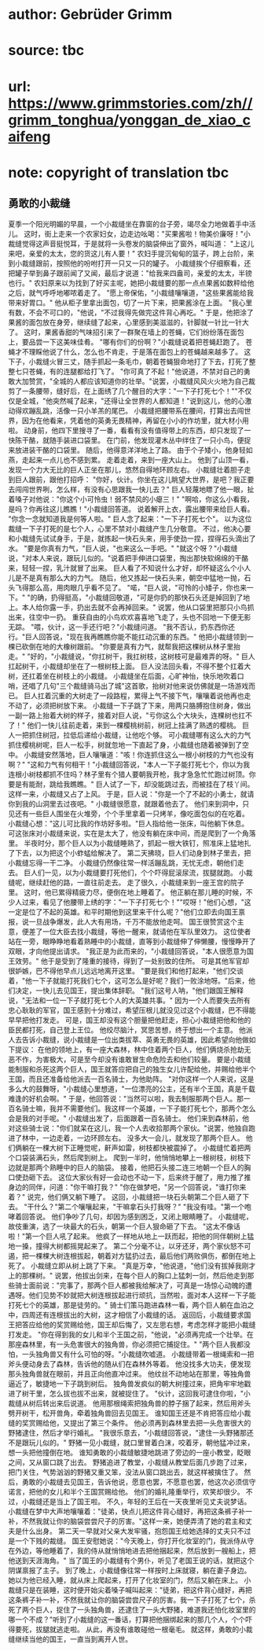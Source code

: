 # author: Gebrüder Grimm
# source: tbc
# url: https://www.grimmstories.com/zh//grimm_tonghua/yonggan_de_xiao_caifeng
# note: copyright of translation tbc

## 勇敢的小裁缝 

夏季一个阳光明媚的早晨，一个小裁缝坐在靠窗的台子旁，竭尽全力地做着手中活儿。
这时，街上走来一个农家妇女，边走边吆喝："买果酱啦！物美价廉呀！"小裁缝觉得这声音挺悦耳，于是就将一头卷发的脑袋伸出了窗外，喊叫道：
"上这儿来吧，亲爱的太太，您的货这儿有人要！"
农妇手提沉甸甸的篮子，跨上台阶，来到小裁缝跟前，按照他的吩咐打开一只又一只的罐子。
小裁缝挨个仔细察看，还把罐子举到鼻子跟前闻了又闻，最后才说道："给我来四盎司，亲爱的太太，半镑也行。"
农妇原来以为找到了好买主呢，她把小裁缝要的那一点点果酱如数秤给他之后，就气呼呼地嘟哝着走了。
"愿上帝保佑，"小裁缝嚷嚷道，"这些果酱能给我带来好胃口。"
他从柜子里拿出面包，切了一片下来，把果酱涂在上面。
"我心里有数，不会不可口的，"他说，"不过我得先做完这件背心再吃。"
于是，他把涂了果酱的面包放在身旁，继续缝了起来，心里感到美滋滋的，针脚就一针比一针大了。
这时，果酱香甜的气味招引来了一群聚在墙上的苍蝇，它们纷纷落在面包上，要品尝一下这美味佳肴。
"哪有你们的份啊？"小裁缝说着把苍蝇赶跑了。
苍蝇才不理睬他说了什么，怎么也不肯走，于是落在面包上的苍蝇越来越多了。
这下子，小裁缝火冒三丈，随手抓起一条毛巾，朝着苍蝇狠命地打了下去，打死了整整七只苍蝇，有的连腿都给打飞了。
"你可真了不起！"他说道，不禁对自己的勇敢大加赞赏，"全城的人都应该知道你的壮举。"说罢，小裁缝风风火火地为自己裁剪了一条腰带，缝好后，在上面绣了几个醒目的大字："一下子打死七个！""不仅仅是全城，"他突然喊了起来，"还得让全世界的人都知道！"说到这儿，他的心激动得欢蹦乱跳，活像一只小羊羔的尾巴。
小裁缝把腰带系在腰间，打算出去闯世界，因为在他看来，凭着他的英勇无畏精神，再留在小小的作坊里，就大材小用啦。
动身前，他四下里搜寻了一番，看看有没有值得带上的东西，却只发现了一快陈干酪，就随手装进口袋里。
在门前，他发现灌木丛中绊住了一只小鸟，便捉来放进装干酪的口袋里。
随后，他得意洋洋地上了路。
由于个子矮小，他身轻如燕，走起来一点儿也不感到累。
走着走着，来到一座大山上。
他到了山顶一看，发现一个力大无比的巨人正坐在那儿，悠然自得地环顾左右。
小裁缝壮着胆子走到巨人跟前，跟他打招呼：
"你好，伙计。你坐在这儿眺望大世界，是吧？我正要去闯闯世界咧，怎么样，有没有心思跟我一快儿去？"
巨人轻蔑地瞟了他一眼，扯着嗓子对他说："你这个小可怜虫！弱不禁风的小瘪三！"
"啊哈，你这么小看我，是吗？你再往这儿瞧瞧！"小裁缝回答道。
说着解开上衣，露出腰带来给巨人看。 "你念一念就知道我是何等人啦。"
巨人念了起来："一下子打死七个"。
以为这位裁缝一下子打死的是七个人，心里不禁对小裁缝产生几分敬意。
不过，他决心要和小裁缝先试试身手，于是，就拣起一快石头来，用手使劲一捏，捏得石头滴出了水。
"要是你真有力气，"巨人说，"也来这么一手吧。"
"就这个呀？"小裁缝说，"对本人来说，跟玩儿似的。"说着把手伸进口袋里，掏出那快软绵绵的干酪来，轻轻一捏，乳汁就冒了出来。
巨人看了不知说什么才好，却怀疑这么个小人儿是不是真有那么大的力气。
随后，他又拣起一快石头来，朝空中猛地一抛，石头飞得那么高，用肉眼几乎看不见了。
"喏，"巨人说，"可怜的小矮子，你也来一下。"
"的确，扔得挺高，"小裁缝回敬道，"可是你扔的那快石头还是掉回到了地上。本人给你露一手，扔出去就不会再掉回来。"
说罢，他从口袋里把那只小鸟抓出来，往空中一扔。
重获自由的小鸟欢欢喜喜地飞走了，头也不回地一下便无影无踪。
"喂，伙计，这一手还行吧？"小裁缝问道。
"我不否认，扔东西你还行。"巨人回答说，"现在我再瞧瞧你能不能扛动沉重的东西。"
他把小裁缝领到一棵已砍倒在地的大橡树跟前。
"你要是真有力气，就帮我把这棵树从林子里抬走。"
"好的，"小裁缝说，"你扛树干，我扛树枝，这树枝可是最难弄的呀。"
巨人扛起树干，小裁缝却坐在了一根树枝上面。
巨人没法回头看，不得不整个扛着大树，还扛着坐在树枝上的小裁缝。
小裁缝坐在后面，心旷神怡，快乐地吹着口哨，还唱了几句"三个裁缝骑马出了城"这首歌，抬树对他来说仿佛就是一场游戏而已。
巨人扛着沉重的大树走了一段路程，累得上气不接下气，嚷嚷着说他再也走不动了，必须把树放下来。
小裁缝一下子跳了下来，用两只胳膊抱住树身，做出一副一路上抬着大树的样子，接着对巨人说，"亏你这么个大块头，连棵树也扛不了！"
他们一快儿往前走着，来到一棵樱桃树前，树冠上挂满了熟透的樱桃。
巨人一把抓住树冠，拉低后递给小裁缝，让他吃个够。
可小裁缝哪有这么大的力气抓住樱桃树呢，巨人一松手，树就忽地一下直起了身，小裁缝也随着被弹到了空中。
小裁缝安然落地，巨人嚷嚷道："咳！你连抓住这么一根小树枝的力气也没有啊？"
"这和力气有何相干！"小裁缝回答说，"本人一下子能打死七个，你以为我连根小树枝都抓不住吗？林子里有个猎人要朝我开枪，我才急急忙忙跑过树顶。你要是有能耐，跳给我瞧瞧。"
巨人试了一下，却没能跳过去，而被挂在了枝丫间。
这样一来，小裁缝又占了上风。
于是，巨人说："你是一个了不起的小勇士，就请你到我的山洞里去过夜吧。"
小裁缝很愿意，就跟着他去了。
他们来到洞中，只见还有一些巨人围坐在火堆旁，个个手里拿着一只烤羊，像吃面包似的在吃着。
小裁缝心想："这儿可比我的作坊好多啦。"巨人指给他一张床，叫他躺下休息。
可这张床对小裁缝来说，实在是太大了，他没有躺在床中间，而是爬到了一个角落里。
半夜时分，那个巨人以为小裁缝睡熟了，抓起一根大铁钉，照准床上猛地扎了下去，以为把这个小蚱蜢给解决了。
第二天拂晓，巨人们动身到林子里去，把小裁缝忘得一干二净。
小裁缝仍然像往常一样活蹦乱跳，无忧无虑，朝他们走去。
巨人们一见，以为小裁缝要打死他们，个个吓得屁滚尿流，拔腿就跑。
小裁缝呢，继续赶他的路，一直往前走去。
走了很久，小裁缝来到一座王宫的院子里。
这时，他已累得精疲力尽，便倒在地上睡着了。
他正躺在那儿睡的时候，不少人过来，看见了他腰带上绣的字："一下子打死七个！""哎呀！"他们心想，"这一定是位了不起的英雄。和平时期他到这里来干什么呢？"他们立即去向国王禀报，说一旦战争爆发，此人大有用场，千万不能放他走呵。
国王很赞赏这个主意，便差了一位大臣去找小裁缝，等他一醒来，就请他在军队里效力。
这位使者站在一旁，眼睁睁地看着熟睡中的小裁缝，直等到小裁缝伸了伸懒腰，慢慢睁开了双眼，才向他提出请求。
"我正是为此而来的，"小裁缝回答说，"本人很愿意为国王效劳。"
他于是受到了隆重的接待，得到了一处别致的住所。
可是其他军官却很妒嫉，巴不得他早点儿远远地离开这里。
"要是我们和他打起来，"他们交谈着，"他一下子就能打死我们七个，这可怎么是好呢？我们一败涂地呀。"后来，他们决定，一快儿去见国王，提出集体辞职。
"我们这号人呐，"他们跟国王解释说，"无法和一位一下子就打死七个人的大英雄共事。"
因为一个人而要失去所有忠心耿耿的军官，国王感到十分难过，希望压根儿就没见过这个小裁缝，巴不得能早早把他打发走。
可是，国王却没有这个胆量把他赶走，担心小裁缝把他和他的臣民都打死，自己登上王位。
他绞尽脑汁，冥思苦想，终于想出一个主意。
他派人去告诉小裁缝，说小裁缝是一位出类拔萃、英勇无畏的英雄，因此希望向他做如下提议：
在他的领地上，有一座大森林，林中住着两个巨人，他们俩烧杀抢劫无恶不作，为害极大，可是至今却没有谁敢冒生命危险去和他们较量。
要是小裁缝能制服和杀死这两个巨人，国王就答应把自己的独生女儿许配给他，并赐给他半个王国，而且还准备给他派去一百名骑士，为他助阵。
"对你这样一个人来说，这是多么大的鼓舞呀，"小裁缝心里想道，"一位漂亮的公主，还有半个王国，真是千载难逢的好机会啊。"
于是，他回答说："当然可以啦，我去制服那两个巨人。那一百名骑士嘛，我并不需要他们。我这样一个英雄，一下子能打死七个，那两个怎么会是我的对手呢。"
小裁缝出发了，后面跟着一百名骑士。
他们来到森林前，他对这些骑士说："你们就呆在这儿，我一个人去收拾那两个家伙。"说罢，他独自跑进了林中，一边走着，一边环顾左右。
没多大一会儿，就发现了那两个巨人。
他们俩躺在一棵大树下正睡觉呢，鼾声如雷，树枝都快被震掉了。
小裁缝忙着把两个口袋装满石头，然后爬到树上。
爬到一半时，他悄悄地攀上一根树枝，树枝下边就是那两个熟睡中的巨人的脑袋。
接着，他把石头接二连三地朝一个巨人的胸口使劲砸下去。
这位大家伙有好一会动也不动一下，后来终于醒了，用力推了推身边的同伴，问道："你干嘛打我？"
"你在做梦吧，"另一个回答说，"谁打你来着？"
说完，他们俩又躺下睡了。 这回，小裁缝把一块石头朝第二个巨人砸了下去。
"干什么？"第二个嚷嚷起来，"干嘛拿石头打我呀？"
"我没有哇。"第一个咆哮着回答说。
他们争吵了几句，却因为感到困乏，又闭上眼睛睡了。
小裁缝呢，故伎重演，选了一块最大的石头，朝第一个巨人狠命砸了下去。
"这太不像话啦！"第一个巨人吼了起来。
他疯了一样地从地上一跃而起，把他的同伴朝树上猛地一搡，撞得大树都摇晃起来了。
第二个分毫不让，以牙还牙，两个家伙怒不可遏，把一棵棵大树连根拔起，朝着对方猛扔过去，最后他们两败俱伤，都倒在地上死了。
小裁缝立即从树上跳了下来。
"真是万幸，"他说道，"他们没有拔掉我刚才上的那棵树。"
说罢，他拔出剑来，在每个巨人的胸口上猛刺一剑，然后他走到那些骑士面前说："完事了，那两个巨人都被我给解决了，可真是一场惊心动魄的遭遇呀。他们见势不妙就把大树连根拔起进行顽抗，当然啦，面对本人这样一下子能打死七个的英雄，那是徒劳的。"
骑士们策马跑进森林一看，两个巨人躺在血泊之中，四周还有连根拔出的大树，这才相信了小裁缝的话。
返回后，小裁缝要求国王把答应给他的奖赏赐给他，国王却后悔了，又左思右想，考虑怎样才能把小裁缝打发走。
"你在得到我的女儿和半个王国之前，"他说，"必须再完成一个壮举。在那座森林里，有一头危害很大的独角兽，你必须把它捕捉住。"
"两个巨人我都没怕，一头独角兽又有什么可怕的呀。"小裁缝吹嘘道。
小裁缝带着一根绳索和一把斧头便动身去了森林，告诉他的随从们在森林外等着。
他没找多大功夫，便发现那头独角兽就在眼前，并且正向他直冲过来。
他纹丝不动地站在那里，等独角兽逼近了，敏捷地一下子跳到树后。
独角兽发疯似的朝大树撞过来，把角牢牢地戳进了树干里，怎么拔也拔不出来，就被捉住了。
"伙计，这回我可逮住你啦，"小裁缝从树后转出来后说道。
他用那根绳索把独角兽的脖子捆了起来，然后用斧头劈开树干，松开兽角，牵着独角兽回去见国王。
谁知国王还是不肯把答应给小裁缝的奖赏赐给他，又提出了第三个条件。
他必须再到森林里去把一头危害很大的野猪逮住，然后才举行婚礼。
"我很乐意去，"小裁缝回答说，"逮住一头野猪那还不是跟玩儿似的。"
野猪一见小裁缝，就口里冒着白沫，咬着牙，朝他猛冲过来，想一头把他撞倒在地。
谁知勇敢的小裁缝敏捷地跳进了旁边的一座小教堂，眨眼之间，又从窗口跳了出去。
野猪追进了教堂，小裁缝从教堂后面几步跑了过来，把门关住，气势汹汹的野猪又重又笨，没法从窗口跳出去，就这样被擒住了。
然后，勇敢的小裁缝去见国王，告诉他说，愿意也罢，不愿意也罢，他这次必须信守诺言，把他的女儿和半个王国赏赐给他。
他们的婚礼隆重举行，欢笑却很少。 不过，小裁缝还是当上了国王啦。
不久，年轻的王后在一天夜里听见丈夫说梦话。
小裁缝在梦中大声地嚷嚷着："徒弟，快点儿把这件背心缝好，再把这条裤子补一补，不然我就让你的脑袋尝尝尺子的厉害。"这样一来，她便弄清了她的君主和丈夫是什么出身。
第二天一早就对父亲大发牢骚，抱怨国王给她选择的丈夫只不过是一个下贱的裁缝。
国王安慰她说："今天晚上，你打开化妆室的门，我派侍从守在外边，等他睡着了，我的侍从就悄悄地进去把他捆起来，然后放到一艘船上，把他送到天涯海角。"
当了国王的小裁缝有个男仆，听见了老国王说的话，就把这个阴谋禀报了主子。
到了晚上，小裁缝像往常一样按时上床就寝，躺在妻子身边。
她以为他已经入睡，就从床上爬起来，打开了化妆室的门，然后又躺在床上。
小裁缝只是在装睡，这时便开始尖着嗓子喊叫起来："徒弟，把这件背心缝好，再把这条裤子补一补，不然我就让你的脑袋尝尝尺子的厉害。我一下子打死了七个，杀死了两个巨人，捉住了一头独角兽，还逮住了一头大野猪，难道我还怕化妆室里的哪一个不成？"听到了小裁缝的这一番话，打算把他捆绑起来的那几个人，个个吓得要死，拔腿就逃走啦。
从此，再没有谁敢碰他一根毫毛。
就这样，勇敢的小裁缝继续当他的国王，一直当到离开人世。
